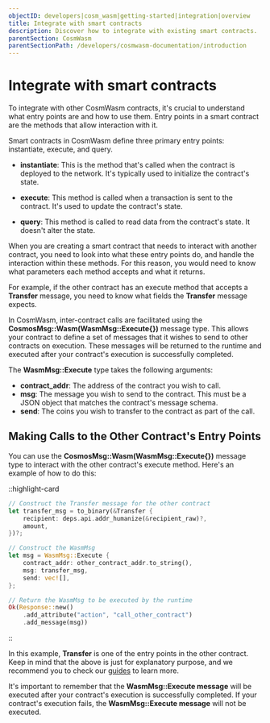 ```yaml
---
objectID: developers|cosm_wasm|getting-started|integration|overview
title: Integrate with smart contracts
description: Discover how to integrate with existing smart contracts.
parentSection: CosmWasm
parentSectionPath: /developers/cosmwasm-documentation/introduction
---
```


# Integrate with smart contracts
To integrate with other CosmWasm contracts, it's crucial to understand what entry points are and how to use them. Entry points in a smart contract are the methods that allow interaction with it.

Smart contracts in CosmWasm define three primary entry points: instantiate, execute, and query.

- **instantiate**: This is the method that's called when the contract is deployed to the network. It's typically used to initialize the contract's state.

- **execute**: This method is called when a transaction is sent to the contract. It's used to update the contract's state.

- **query**: This method is called to read data from the contract's state. It doesn't alter the state.

When you are creating a smart contract that needs to interact with another contract, you need to look into what these entry points do, and handle the interaction within these methods. For this reason, you would need to know what parameters each method accepts and what it returns.

For example, if the other contract has an execute method that accepts a **Transfer** message, you need to know what fields the **Transfer** message expects.


In CosmWasm, inter-contract calls are facilitated using the **CosmosMsg::Wasm(WasmMsg::Execute{})** message type. This allows your contract to define a set of messages that it wishes to send to other contracts on execution. These messages will be returned to the runtime and executed after your contract's execution is successfully completed.

The **WasmMsg::Execute** type takes the following arguments:

- **contract_addr**: The address of the contract you wish to call.
- **msg**: The message you wish to send to the contract. This must be a JSON object that matches the contract's message schema.
- **send**: The coins you wish to transfer to the contract as part of the call.

## Making Calls to the Other Contract's Entry Points
You can use the **CosmosMsg::Wasm(WasmMsg::Execute{})** message type to interact with the other contract's execute method. Here's an example of how to do this:


::highlight-card

```rust
// Construct the Transfer message for the other contract
let transfer_msg = to_binary(&Transfer {
    recipient: deps.api.addr_humanize(&recipient_raw)?,
    amount,
})?;

// Construct the WasmMsg
let msg = WasmMsg::Execute {
    contract_addr: other_contract_addr.to_string(),
    msg: transfer_msg,
    send: vec![],
};

// Return the WasmMsg to be executed by the runtime
Ok(Response::new()
    .add_attribute("action", "call_other_contract")
    .add_message(msg))
```

::




In this example, **Transfer** is one of the entry points in the other contract. Keep in mind that the above is just for explanatory purpose, and we recommend you to check our [guides](/developers/guides/guides-overview) to learn more.

It's important to remember that the **WasmMsg::Execute message** will be executed after your contract's execution is successfully completed. If your contract's execution fails, the **WasmMsg::Execute message** will not be executed.
